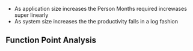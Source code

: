 - As application size increases the Person Months required increwases super linearly
- As system size increases the the productivity falls in a log fashion
## Function Point Analysis
